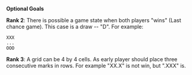 **Optional Goals**

**Rank 2**: There is possible a game state when both players "wins" (Last chance game).
This case is a draw -- "D".
For example: 

```
XXX
...
OOO
```

**Rank 3**: A grid can be 4 by 4 cells.
As early player should place three consecutive marks in rows.
For example "XX.X" is not win, but ".XXX" is.
